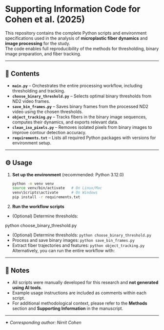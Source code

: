 # Supporting Information Code for Cohen et al. (2025)

This repository contains the complete Python scripts and environment specifications used in the analysis of **microplastic fiber dynamics** and **image processing** for the study.  
The code enables full reproducibility of the methods for thresholding, binary image preparation, and fiber tracking.

---

## 📂 Contents

- **`main.py`** – Orchestrates the entire processing workflow, including thresholding and tracking.  
- **`choose_binary_threshold.py`** – Selects optimal binary thresholds from ND2 video frames.  
- **`save_bin_frames.py`** – Saves binary frames from the processed ND2 video using the chosen thresholds.  
- **`object_tracking.py`** – Tracks fibers in the binary image sequences, computes their dynamics, and exports relevant data.  
- **`clean_iso_pixels.py`** – Removes isolated pixels from binary images to improve contour detection accuracy.  
- **`requirements.txt`** – Lists all required Python packages with versions for environment setup.  

---

## ⚙️ Usage

1. **Set up the environment** (recommended: Python 3.12.0)  
   ```bash
   python -m venv venv
   source venv/bin/activate   # On Linux/Mac
   venv\Scripts\activate      # On Windows
   pip install -r requirements.txt
2. **Run the workflow scripts**
- (Optional) Determine thresholds:

python choose_binary_threshold.py
   - (Optional) Determine thresholds: `python choose_binary_threshold.py`  
   - Process and save binary images: `python save_bin_frames.py`  
   - Extract fiber trajectories and features: `python object_tracking.py`
Alternatively, you can run the entire workflow with:

---

## 📝 Notes

- All scripts were manually developed for this research and **not generated using AI tools**.  
- Example usage instructions are included as comments within each script.  
- For additional methodological context, please refer to the **Methods** section and **Supporting Information** in the manuscript.  

---

✦ *Corresponding author: Nirrit Cohen*  
